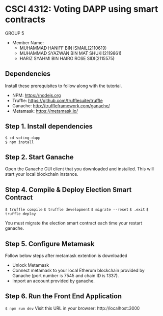 # CSCI 4312: Voting DAPP using smart contracts

GROUP 5

- Member Name:
  - MUHAMMAD HANIFF BIN ISMAIL(2110619)
  - MUHAMMAD SYAZWAN BIN MAT SHUKI(2119861)
  - HARIZ SYAHMI BIN HAIRO ROSE SIDI(2115575)

## Dependencies

Install these prerequisites to follow along with the tutorial.

- NPM: https://nodejs.org
- Truffle: https://github.com/trufflesuite/truffle
- Ganache: http://truffleframework.com/ganache/
- Metamask: https://metamask.io/

## Step 1. Install dependencies

```
$ cd voting-dapp
$ npm install
```

## Step 2. Start Ganache

Open the Ganache GUI client that you downloaded and installed. This will start your local blockchain instance.

## Step 4. Compile & Deploy Election Smart Contract

`$ truffle compile`
`$ truffle development`
`$ migrate --reset`
`$ .exit`
`$ truffle deploy`

You must migrate the election smart contract each time your restart ganache.

## Step 5. Configure Metamask

Follow below steps after metamask extention is downloaded

- Unlock Metamask
- Connect metamask to your local Etherum blockchain provided by Ganache (port number is 7545 and chain ID is 1337).
- Import an account provided by ganache.

## Step 6. Run the Front End Application

`$ npm run dev`
Visit this URL in your browser: http://localhost:3000

